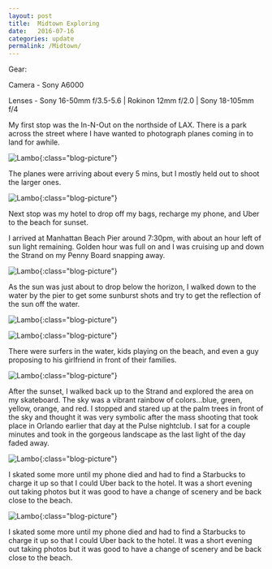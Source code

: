 ```yaml
---
layout: post
title:  Midtown Exploring
date:   2016-07-16
categories: update
permalink: /Midtown/
---
```


Gear:

Camera - Sony A6000

Lenses - Sony 16-50mm f/3.5-5.6 | Rokinon 12mm f/2.0 | Sony 18-105mm f/4

My first stop was the In-N-Out on the northside of LAX. There is a park across the street where I have wanted to photograph planes coming
in to land for awhile.

![Lambo](https://c2.staticflickr.com/8/7584/28352461975_f3d2feb601_b.jpg){:class="blog-picture"}

The planes were arriving about every 5 mins, but I mostly held out to shoot the larger ones.

![Lambo](https://c1.staticflickr.com/9/8744/28249098572_007ef26bed_b.jpg){:class="blog-picture"}

Next stop was my hotel to drop off my bags, recharge my phone, and Uber to the beach for sunset.

I arrived at Manhattan Beach Pier around 7:30pm, with about an hour left of sun light remaining. Golden hour was full on and I was
cruising up and down the Strand on my Penny Board snapping away.

![Lambo](https://c1.staticflickr.com/9/8849/28249095492_79b42110fa_c.jpg){:class="blog-picture"}

As the sun was just about to drop below the horizon, I walked down to the water by the pier to get some sunburst shots and try to get the
reflection of the sun off the water.

![Lambo](https://c1.staticflickr.com/9/8604/27736847743_fc3846fff8_b.jpg){:class="blog-picture"}

![Lambo](https://c1.staticflickr.com/9/8665/28352445095_8d125b1fb1_c.jpg){:class="blog-picture"}

There were surfers in the water, kids playing on the beach, and even a guy proposing to his girlfriend in front of their families.

![Lambo](https://c1.staticflickr.com/9/8848/28070030520_4a3ce3c564_c.jpg){:class="blog-picture"}

After the sunset, I walked back up to the Strand and explored the area on my skateboard. The sky was a vibrant rainbow of colors...blue,
green, yellow, orange, and red. I stopped and stared up at the palm trees in front of the sky and thought it was very symbolic after the
mass shooting that took place in Orlando earlier that day at the Pulse nightclub. I sat for a couple minutes and took in the gorgeous
landscape as the last light of the day faded away.

![Lambo](https://c1.staticflickr.com/9/8744/27736843583_4c1031cea3_c.jpg){:class="blog-picture"}

I skated some more until my phone died and had to find a Starbucks to charge it up so that I could Uber back to the hotel. It was a short
evening out taking photos but it was good to have a change of scenery and be back close to the beach.

![Lambo](https://c1.staticflickr.com/9/8892/27736838953_de02c726d5_b.jpg){:class="blog-picture"}

I skated some more until my phone died and had to find a Starbucks to charge it up so that I could Uber back to the hotel. It was a short
evening out taking photos but it was good to have a change of scenery and be back close to the beach.

